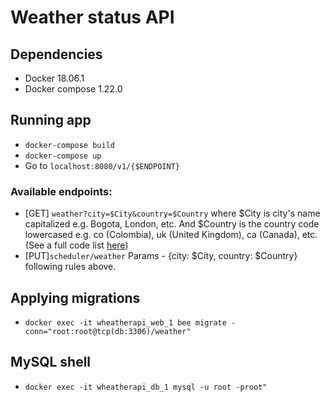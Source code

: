# Weather status API
## Dependencies
- Docker 18.06.1
- Docker compose 1.22.0

## Running app
- `docker-compose build`
- `docker-compose up`
- Go to `localhost:8080/v1/{$ENDPOINT}`
### Available endpoints:
- [GET] `weather?city=$City&country=$Country` where $City is city's name capitalized e.g. Bogota, London, etc. And $Country is the country code lowercased e.g. co (Colombia), uk (United Kingdom), ca (Canada), etc. (See a full code list [here](https://www.nationsonline.org/oneworld/country_code_list.html))
- [PUT]`scheduler/weather` Params - {city: $City, country: $Country} following rules above.

## Applying migrations
- `docker exec -it wheatherapi_web_1 bee migrate -conn="root:root@tcp(db:3306)/weather"`

## MySQL shell
- `docker exec -it wheatherapi_db_1 mysql -u root -proot"`
